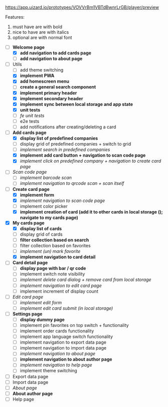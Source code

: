 https://app.uizard.io/prototypes/VOVVrBm1VBTdBwnrLrGB/player/preview

Features:

1. must have are with bold
2. nice to have are with italics
3. optional are with normal font

- [ ] **Welcome page**
  - [x] **add navigation to add cards page**
  - [ ] **add navigation to about page**
- [ ] Utils
  - [ ] add theme switching
  - [x] **implement PWA**
  - [x] **add homescreen menu**
  - [ ] **create a general search component**
  - [x] **implement primary header**
  - [x] **implement secondary header**
  - [x] **implement sync between local storage and app state**
  - [x] **unit tests**
  - [ ] _fe unit tests_
  - [ ] e2e tests
  - [ ] add notifications after creating/deleting a card
- [ ] **Add cards page**
  - [x] **display list of predefined companies**
  - [ ] display grid of predefined companies + switch to grid
  - [ ] _implement search in predefined companies_
  - [x] **implement add card button + navigation to scan code page**
  - [x] _implement click on predefined company + navigation to create card page_
- [ ] _Scan code page_
  - [ ] _implement barcode scan_
  - [ ] _implement navigation to qrcode scan + scan itself_
- [ ] **Create card page**
  - [x] **implement form**
  - [x] _implement navigation to scan code page_
  - [ ] implement color picker
  - [x] **implement creation of card (add it to other cards in local storage (); navigate to my cards page)**
- [x] **My cards page**
  - [x] **display list of cards**
  - [ ] display grid of cards
  - [ ] **filter collection based on search**
  - [ ] filter collection based on favorites
  - [ ] _implement (un) mark favorite_
  - [x] **implement navigation to card detail**
- [ ] **Card detail page**
  - [ ] **display page with bar / qr code**
  - [ ] implement switch note visibility
  - [ ] _implement delete card dialog + remove card from local storage_
  - [ ] _implement navigation to edit card page_
  - [ ] implement increment of display count
- [ ] _Edit card page_
  - [ ] _implement edit form_
  - [ ] _implement edit card submit (in local storage)_
- [ ] **Settings page**
  - [ ] **display dummy page**
  - [ ] implement pin favorites on top switch + functionality
  - [ ] implement order cards functionality
  - [ ] implement app language switch functionality
  - [ ] implement navigation to export data page
  - [ ] implement navigation to import data page
  - [ ] _implement navigation to about page_
  - [ ] **implement navigation to about author page**
  - [ ] _implement navigation to help page_
  - [ ] implement theme switching
- [ ] Export data page
- [ ] Import data page
- [ ] _About page_
- [ ] **About author page**
- [ ] Help page
